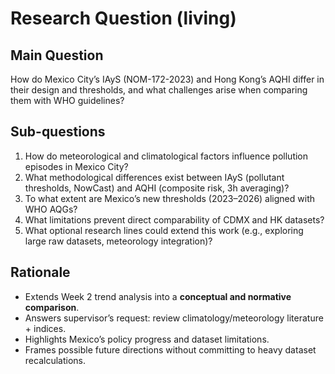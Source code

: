 # Research Question (living)

## Main Question
How do Mexico City’s IAyS (NOM-172-2023) and Hong Kong’s AQHI differ in their design and thresholds, and what challenges arise when comparing them with WHO guidelines?

## Sub-questions
1. How do meteorological and climatological factors influence pollution episodes in Mexico City?  
2. What methodological differences exist between IAyS (pollutant thresholds, NowCast) and AQHI (composite risk, 3h averaging)?  
3. To what extent are Mexico’s new thresholds (2023–2026) aligned with WHO AQGs?  
4. What limitations prevent direct comparability of CDMX and HK datasets?  
5. What optional research lines could extend this work (e.g., exploring large raw datasets, meteorology integration)?  

## Rationale
- Extends Week 2 trend analysis into a **conceptual and normative comparison**.  
- Answers supervisor’s request: review climatology/meteorology literature + indices.  
- Highlights Mexico’s policy progress and dataset limitations.  
- Frames possible future directions without committing to heavy dataset recalculations.  
